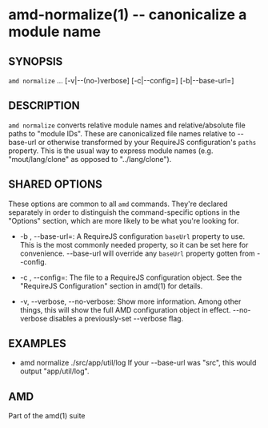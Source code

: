 amd-normalize(1) -- canonicalize a module name
==============================================


SYNOPSIS
--------

`amd normalize` <module>...  [-v|--(no-)verbose] [-c|--config=<path>]
                [-b|--base-url=<url>]


DESCRIPTION
-----------

`amd normalize` converts relative module names and relative/absolute file paths
to "module IDs". These are canonicalized file names relative to --base-url or
otherwise transformed by your RequireJS configuration's `paths` property. This
is the usual way to express module names (e.g. "mout/lang/clone" as opposed to
"../lang/clone").


SHARED OPTIONS
--------------

These options are common to all `amd` commands. They're declared separately in
order to distinguish the command-specific options in the "Options" section,
which are more likely to be what you're looking for.

* -b <path>, --base-url=<path>:
  A RequireJS configuration `baseUrl` property to use. This is the most
  commonly needed property, so it can be set here for convenience. --base-url
  will override any `baseUrl` property gotten from --config.

* -c <path>, --config=<path>:
  The file <path> to a RequireJS configuration object. See the "RequireJS
  Configuration" section in amd(1) for details.

* -v, --verbose, --no-verbose:
  Show more information. Among other things, this will show the full AMD
  configuration object in effect. --no-verbose disables a previously-set
  --verbose flag.


EXAMPLES
--------

* amd normalize ./src/app/util/log
  If your --base-url was "src", this would output "app/util/log".


AMD
---

Part of the amd(1) suite
